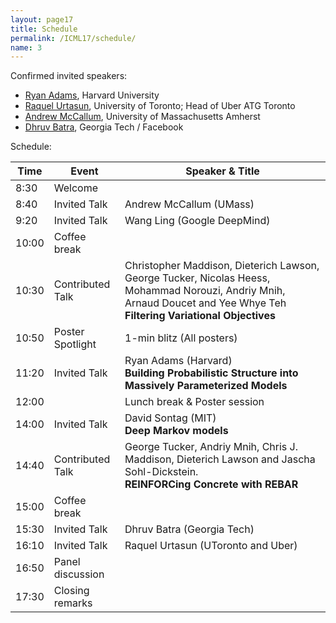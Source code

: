 ```yaml
---
layout: page17
title: Schedule
permalink: /ICML17/schedule/
name: 3
---
```

Confirmed invited speakers:

* [Ryan Adams](http://people.seas.harvard.edu/~rpa/), Harvard University
* [Raquel Urtasun](https://www.cs.toronto.edu/~urtasun/), University of Toronto; Head of Uber ATG Toronto
* [Andrew McCallum](https://people.cs.umass.edu/~mccallum/), University of Massachusetts Amherst
* [Dhruv Batra](http://www.cc.gatech.edu/~dbatra/index.html), Georgia Tech / Facebook

Schedule:

| Time          |  Event        |  Speaker & Title | 
| ------------- | ------------- | -------------  |
|  8:30 | Welcome  |
|  8:40 | Invited Talk  | Andrew McCallum (UMass) |
|  9:20  |  Invited Talk  |  Wang Ling (Google DeepMind)  |
|  10:00 | Coffee break   |
|  10:30  |  Contributed Talk   | Christopher Maddison, Dieterich Lawson, George Tucker, Nicolas Heess, Mohammad Norouzi, Andriy Mnih, Arnaud Doucet and Yee Whye Teh <br> **Filtering Variational Objectives** |
|  10:50  |  Poster Spotlight   |   1-min blitz (All posters)
|  11:20  |  Invited Talk  |  Ryan Adams (Harvard) <br> **Building Probabilistic Structure into Massively Parameterized Models** | 
|  12:00  |    | Lunch break & Poster session  
|  14:00   |  Invited Talk  |  David Sontag (MIT)<br> **Deep Markov models** |
|  14:40  |   Contributed Talk   |  George Tucker, Andriy Mnih, Chris J. Maddison, Dieterich Lawson and Jascha Sohl-Dickstein. <br> **REINFORCing Concrete with REBAR** |
|  15:00    |  Coffee break    |
|  15:30   |  Invited Talk  |  Dhruv Batra (Georgia Tech) |
|  16:10  |  Invited Talk  |  Raquel Urtasun (UToronto and Uber) |
|  16:50  | Panel discussion  |
|  17:30  | Closing remarks  |
